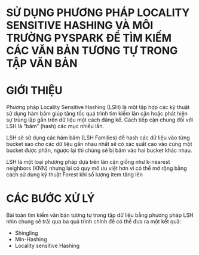 # SỬ DỤNG PHƯƠNG PHÁP LOCALITY SENSITIVE HASHING VÀ MÔI TRƯỜNG PYSPARK ĐỂ TÌM KIẾM CÁC VĂN BẢN TƯƠNG TỰ TRONG TẬP VĂN BẢN

# GIỚI THIỆU

Phương pháp Locality Sensitive Hashing (LSH) là một tập hợp các kỹ thuật sử dụng hàm băm giúp tăng tốc quá trình tìm kiếm lân cận hoặc phát hiện sự trùng lặp gần trên dữ liệu một cách đáng kể. Cách tiếp cận chung đối với LSH là “băm” (hash) các mục nhiều lần.

LSH sẽ sử dụng các hàm băm (LSH Families) để hash các dữ liệu vào từng bucket sao cho các dữ liệu gần nhau nhất sẽ có xác suất cao vào cùng một bucket được phân, ngược lại thì chúng sẽ bị băm vào hai bucket khác nhau.

LSH là một loại phương pháp dựa trên lân cận giống như k-nearest neighbors (KNN) nhưng lại có quy mô ưu việt hơn vì có thể mở rộng bằng cách sử dụng kỹ thuật Forest khi số lượng item tăng lên

# CÁC BƯỚC XỬ LÝ

Bài toán tìm kiếm văn bản tương tự trong tập dữ liệu bằng phương pháp LSH nhìn chung sẽ trải qua ba quá trình chính để có thể đưa ra một kết quả:

* Shingling
* Min-Hashing
* Locality sensitive Hashing

